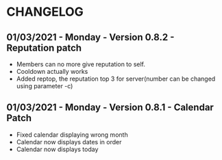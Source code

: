 # CHANGELOG
## 01/03/2021 - Monday - Version 0.8.2 - Reputation patch
- Members can no more give reputation to self.
- Cooldown actually works
- Added reptop, the reputation top 3 for server(number can be changed using parameter -c)
## 01/03/2021 - Monday - Version 0.8.1 - Calendar Patch
- Fixed calendar displaying wrong month
- Calendar now displays dates in order
- Calendar now displays today